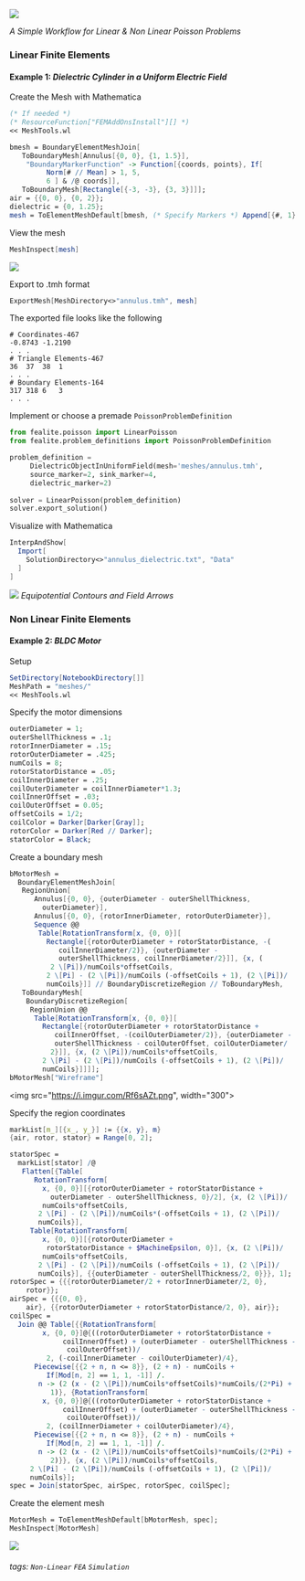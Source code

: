 ![](https://i.imgur.com/Fb4SmAp.png)

*A Simple Workflow for Linear & Non Linear Poisson Problems*
### Linear Finite Elements
#### Example 1: *Dielectric Cylinder in a Uniform Electric Field*
Create the Mesh with Mathematica
```Mathematica
(* If needed *)
(* ResourceFunction["FEMAddOnsInstall"][] *)
<< MeshTools.wl

bmesh = BoundaryElementMeshJoin[
   ToBoundaryMesh[Annulus[{0, 0}, {1, 1.5}], 
    "BoundaryMarkerFunction" -> Function[{coords, points}, If[
         Norm[# // Mean] > 1, 5,
         6 ] & /@ coords]], 
   ToBoundaryMesh[Rectangle[{-3, -3}, {3, 3}]]];
air = {{0, 0}, {0, 2}};
dielectric = {0, 1.25};
mesh = ToElementMeshDefault[bmesh, (* Specify Markers *) Append[{#, 1} & /@ air, {dielectric, 2}]];
```
View the mesh
```Mathematica
MeshInspect[mesh]
```
![](https://i.imgur.com/wlg9WmG.png)

Export to .tmh format
```Mathematica
ExportMesh[MeshDirectory<>"annulus.tmh", mesh]
```
The exported file looks like the following
```
# Coordinates-467
-0.8743	-1.2190
. . .
# Triangle Elements-467
36	37	38	1
. . .
# Boundary Elements-164
317	318	6	3
. . .
```
Implement or choose a premade `PoissonProblemDefinition`
```python
from fealite.poisson import LinearPoisson
from fealite.problem_definitions import PoissonProblemDefinition

problem_definition =
     DielectricObjectInUniformField(mesh='meshes/annulus.tmh',
     source_marker=2, sink_marker=4,
     dielectric_marker=2)
     
solver = LinearPoisson(problem_definition)
solver.export_solution()
```
Visualize with Mathematica
```Mathematica
InterpAndShow[
  Import[
    SolutionDirectory<>"annulus_dielectric.txt", "Data"
  ]
]
```
![](https://i.imgur.com/MGJ96Kb.png)
*Equipotential Contours and Field Arrows*

### Non Linear Finite Elements
#### Example 2: *BLDC Motor*
Setup
```Mathematica
SetDirectory[NotebookDirectory[]]
MeshPath = "meshes/"
<< MeshTools.wl
```
Specify the motor dimensions

```Mathematica
outerDiameter = 1;
outerShellThickness = .1;
rotorInnerDiameter = .15;
rotorOuterDiameter = .425;
numCoils = 8;
rotorStatorDistance = .05;
coilInnerDiameter = .25;
coilOuterDiameter = coilInnerDiameter*1.3;
coilInnerOffset = .03;
coilOuterOffset = 0.05;
offsetCoils = 1/2;
coilColor = Darker[Darker[Gray]];
rotorColor = Darker[Red // Darker];
statorColor = Black;
```
Create a boundary mesh

```Mathematica
bMotorMesh = 
  BoundaryElementMeshJoin[
   RegionUnion[
      Annulus[{0, 0}, {outerDiameter - outerShellThickness, 
        outerDiameter}], 
      Annulus[{0, 0}, {rotorInnerDiameter, rotorOuterDiameter}], 
      Sequence @@ 
       Table[RotationTransform[x, {0, 0}][
         Rectangle[{rotorOuterDiameter + rotorStatorDistance, -(
            coilInnerDiameter/2)}, {outerDiameter - 
            outerShellThickness, coilInnerDiameter/2}]], {x, (
          2 \[Pi])/numCoils*offsetCoils, 
         2 \[Pi] - (2 \[Pi])/numCoils (-offsetCoils + 1), (2 \[Pi])/
         numCoils}]] // BoundaryDiscretizeRegion // ToBoundaryMesh, 
   ToBoundaryMesh[
    BoundaryDiscretizeRegion[
     RegionUnion @@ 
      Table[RotationTransform[x, {0, 0}][
        Rectangle[{rotorOuterDiameter + rotorStatorDistance + 
           coilInnerOffset, -(coilOuterDiameter/2)}, {outerDiameter - 
           outerShellThickness - coilOuterOffset, coilOuterDiameter/
          2}]], {x, (2 \[Pi])/numCoils*offsetCoils, 
        2 \[Pi] - (2 \[Pi])/numCoils (-offsetCoils + 1), (2 \[Pi])/
        numCoils}]]]];
bMotorMesh["Wireframe"]
```
<img src="https://i.imgur.com/Rf6sAZt.png", width="300">

Specify the region coordinates

```Mathematica
markList[m_][{x_, y_}] := {{x, y}, m}
{air, rotor, stator} = Range[0, 2];

statorSpec = 
  markList[stator] /@ 
   Flatten[{Table[
      RotationTransform[
        x, {0, 0}][{rotorOuterDiameter + rotorStatorDistance + 
          outerDiameter - outerShellThickness, 0}/2], {x, (2 \[Pi])/
        numCoils*offsetCoils, 
       2 \[Pi] - (2 \[Pi])/numCoils*(-offsetCoils + 1), (2 \[Pi])/
       numCoils}], 
     Table[RotationTransform[
        x, {0, 0}][{rotorOuterDiameter + 
         rotorStatorDistance + $MachineEpsilon, 0}], {x, (2 \[Pi])/
        numCoils*offsetCoils, 
       2 \[Pi] - (2 \[Pi])/numCoils (-offsetCoils + 1), (2 \[Pi])/
       numCoils}], {{outerDiameter - outerShellThickness/2, 0}}}, 1];
rotorSpec = {{{rotorOuterDiameter/2 + rotorInnerDiameter/2, 0}, 
    rotor}};
airSpec = {{{0, 0}, 
    air}, {{rotorOuterDiameter + rotorStatorDistance/2, 0}, air}};
coilSpec = 
  Join @@ Table[{{RotationTransform[
        x, {0, 0}]@{((rotorOuterDiameter + rotorStatorDistance + 
             coilInnerOffset) + (outerDiameter - outerShellThickness -
              coilOuterOffset))/
         2, (-coilInnerDiameter - coilOuterDiameter)/4}, 
      Piecewise[{{2 + n, n <= 8}}, (2 + n) - numCoils + 
         If[Mod[n, 2] == 1, 1, -1]] /. 
       n -> (2 (x - (2 \[Pi])/numCoils*offsetCoils)*numCoils/(2*Pi) + 
          1)}, {RotationTransform[
        x, {0, 0}]@{((rotorOuterDiameter + rotorStatorDistance + 
             coilInnerOffset) + (outerDiameter - outerShellThickness -
              coilOuterOffset))/
         2, (coilInnerDiameter + coilOuterDiameter)/4}, 
      Piecewise[{{2 + n, n <= 8}}, (2 + n) - numCoils + 
         If[Mod[n, 2] == 1, 1, -1]] /. 
       n -> (2 (x - (2 \[Pi])/numCoils*offsetCoils)*numCoils/(2*Pi) + 
          2)}}, {x, (2 \[Pi])/numCoils*offsetCoils, 
     2 \[Pi] - (2 \[Pi])/numCoils (-offsetCoils + 1), (2 \[Pi])/
     numCoils}];
spec = Join[statorSpec, airSpec, rotorSpec, coilSpec];

```
Create the element mesh

```Mathematica
MotorMesh = ToElementMeshDefault[bMotorMesh, spec];
MeshInspect[MotorMesh]
```

![](https://i.imgur.com/JTipxTM.png)



###### tags: `Non-Linear` `FEA` `Simulation`
